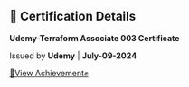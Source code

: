 ## 📜 Certification Details  

**Udemy-Terraform Associate 003 Certificate**  

Issued by **Udemy** | **July-09-2024**  

[👀View Achievement✊](https://www.udemy.com/certificate/UC-c4715f4b-c47f-43a4-b4d8-53098e0e6f68/)
